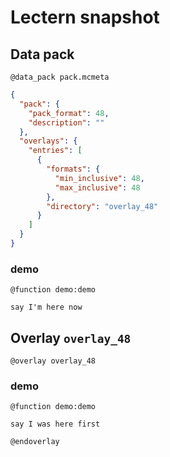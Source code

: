 # Lectern snapshot

## Data pack

`@data_pack pack.mcmeta`

```json
{
  "pack": {
    "pack_format": 48,
    "description": ""
  },
  "overlays": {
    "entries": [
      {
        "formats": {
          "min_inclusive": 48,
          "max_inclusive": 48
        },
        "directory": "overlay_48"
      }
    ]
  }
}
```

### demo

`@function demo:demo`

```mcfunction
say I'm here now
```

## Overlay `overlay_48`

`@overlay overlay_48`

### demo

`@function demo:demo`

```mcfunction
say I was here first
```

`@endoverlay`
